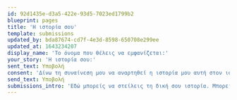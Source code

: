 ```yaml
---
id: 92d1435e-d3a5-422e-93d5-7023ed1799b2
blueprint: pages
title: 'Η ιστορία σου'
template: submissions
updated_by: bda87674-cd7f-4e3d-8598-650708e299ee
updated_at: 1643234207
display_name: 'Το όνομα που θέλεις να εμφανίζεται:'
your_story: 'Η ιστορία σου:'
sent_text: Υποβολή
consent: 'Δίνω τη συναίνεση μου να αναρτηθεί η ιστορία μου αυτή στον ιστότοπο whywefight.gr. Καταλαβαίνω ότι διατηρώ το δικαίωμα μου να αφαιρεθεί οπότε θέλω στέλνοντας απλά ένα μήνυμα στους διαχειριστές του ιστοτόπου.'
send_text: Υποβολή
submissions_intro: 'Εδώ μπορείς να στείλεις τη δική σου ιστορία. Μπορείς να βάλεις όποιο όνομα θέλεις και χωρίς να δώσεις στοιχεία επαφής όπως την ηλεκτρονική σου διεύθυνση. Θέλουμε μόνο την ιστορία σου, να μπει δίπλα στις υπόλοιπες, για να καταγραφεί κι ένας ακόμα λόγος why we fight.'
---
```

